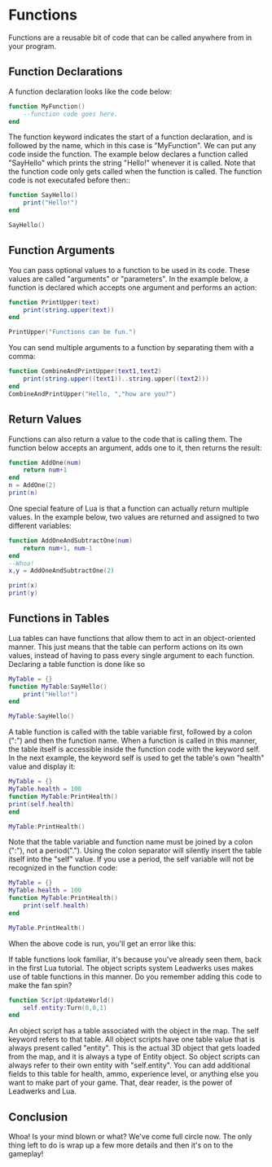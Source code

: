 # Functions

Functions are a reusable bit of code that can be called anywhere from in your program.

## Function Declarations

A function declaration looks like the code below:
```lua
function MyFunction()
	--function code goes here.
end
```

The function keyword indicates the start of a function declaration, and is followed by the name, which in this case is "MyFunction".  We can put any code inside the function.  The example below declares a function called "SayHello" which prints the string "Hello!" whenever it is called.  Note that the function code only gets called when the function is called.  The function code is not executafed before then::
```lua
function SayHello()
	print("Hello!")
end

SayHello()
```

## Function Arguments

You can pass optional values to a function to be used in its code.  These values are called "arguments" or "parameters".  In the example below, a function is declared which accepts one argument and performs an action:
```lua
function PrintUpper(text)
	print(string.upper(text))
end

PrintUpper("Functions can be fun.")
```

You can send multiple arguments to a function by separating them with a comma:
```lua
function CombineAndPrintUpper(text1,text2)
	print(string.upper((text1))..string.upper((text2)))
end
CombineAndPrintUpper("Hello, ","how are you?")
```

## Return Values

Functions can also return a value to the code that is calling them.  The function below accepts an argument, adds one to it, then returns the result:
```lua
function AddOne(num)
	return num+1
end
n = AddOne(2)
print(n)
```
One special feature of Lua is that a function can actually return multiple values.  In the example below, two values are returned and assigned to two different variables:
```lua
function AddOneAndSubtractOne(num)
	return num+1, num-1
end
--Whoa!
x,y = AddOneAndSubtractOne(2)

print(x)
print(y)
```
## Functions in Tables

Lua tables can have functions that allow them to act in an object-oriented manner.  This just means that the table can perform actions on its own values, instead of having to pass every single argument to each function.
Declaring a table function is done like so
```lua
MyTable = {}
function MyTable:SayHello()
	print("Hello!")
end

MyTable:SayHello()
```
A table function is called with the table variable first, followed by a colon (":") and then the function name.  When a function is called in this manner, the table itself is accessible inside the function code with the keyword self.  In the next example, the keyword self is used to get the table's own "health" value and display it:
```lua
MyTable = {}
MyTable.health = 100
function MyTable:PrintHealth()
print(self.health)
end

MyTable:PrintHealth()
```
Note that the table variable and function name must be joined by a colon (":"), not a period(".").  Using the colon separator will silently insert the table itself into the "self" value.  If you use a period, the self variable will not be recognized in the function code:
```lua
MyTable = {}
MyTable.health = 100
function MyTable:PrintHealth()
	print(self.health)
end

MyTable.PrintHealth()
```
When the above code is run, you'll get an error like this:

If table functions look familiar, it's because you've already seen them, back in the first Lua tutorial.  The object scripts system Leadwerks uses makes use of table functions in this manner.  Do you remember adding this code to make the fan spin?
```lua
function Script:UpdateWorld()
	self.entity:Turn(0,0,1)
end
```
An object script has a table associated with the object in the map.  The self keyword refers to that table.  All object scripts have one table value that is always present called "entity".  This is the actual 3D object that gets loaded from the map, and it is always a type of Entity object.  So object scripts can always refer to their own entity with "self.entity".  You can add additional fields to this table for health, ammo, experience level, or anything else you want to make part of your game.  That, dear reader, is the power of Leadwerks and Lua.

## Conclusion
Whoa!  Is your mind blown or what?  We've come full circle now.  The only thing left to do is wrap up a few more details and then it's on to the gameplay!
